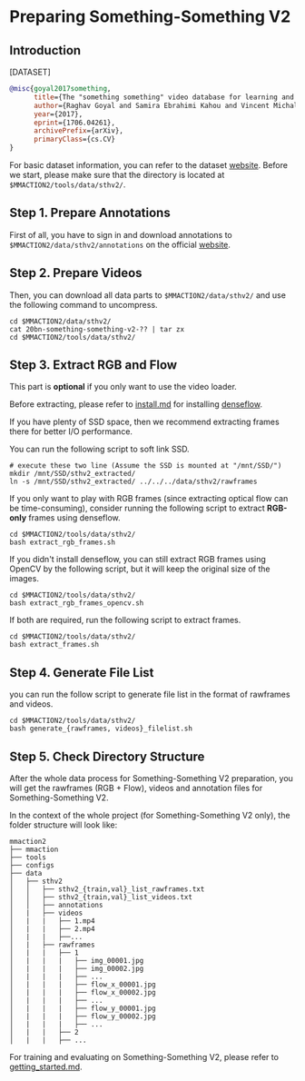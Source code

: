 # Preparing Something-Something V2

## Introduction

[DATASET]

```BibTeX
@misc{goyal2017something,
      title={The "something something" video database for learning and evaluating visual common sense},
      author={Raghav Goyal and Samira Ebrahimi Kahou and Vincent Michalski and Joanna Materzyńska and Susanne Westphal and Heuna Kim and Valentin Haenel and Ingo Fruend and Peter Yianilos and Moritz Mueller-Freitag and Florian Hoppe and Christian Thurau and Ingo Bax and Roland Memisevic},
      year={2017},
      eprint={1706.04261},
      archivePrefix={arXiv},
      primaryClass={cs.CV}
}
```

For basic dataset information, you can refer to the dataset [website](https://20bn.com/datasets/something-something/v2).
Before we start, please make sure that the directory is located at `$MMACTION2/tools/data/sthv2/`.

## Step 1. Prepare Annotations

First of all, you have to sign in and download annotations to `$MMACTION2/data/sthv2/annotations` on the official [website](https://20bn.com/datasets/something-something/v2).

## Step 2. Prepare Videos

Then, you can download all data parts to `$MMACTION2/data/sthv2/` and use the following command to uncompress.

```shell
cd $MMACTION2/data/sthv2/
cat 20bn-something-something-v2-?? | tar zx
cd $MMACTION2/tools/data/sthv2/
```

## Step 3. Extract RGB and Flow

This part is **optional** if you only want to use the video loader.

Before extracting, please refer to [install.md](/docs/install.md) for installing [denseflow](https://github.com/open-mmlab/denseflow).

If you have plenty of SSD space, then we recommend extracting frames there for better I/O performance.

You can run the following script to soft link SSD.

```shell
# execute these two line (Assume the SSD is mounted at "/mnt/SSD/")
mkdir /mnt/SSD/sthv2_extracted/
ln -s /mnt/SSD/sthv2_extracted/ ../../../data/sthv2/rawframes
```

If you only want to play with RGB frames (since extracting optical flow can be time-consuming), consider running the following script to extract **RGB-only** frames using denseflow.

```shell
cd $MMACTION2/tools/data/sthv2/
bash extract_rgb_frames.sh
```

If you didn't install denseflow, you can still extract RGB frames using OpenCV by the following script, but it will keep the original size of the images.

```shell
cd $MMACTION2/tools/data/sthv2/
bash extract_rgb_frames_opencv.sh
```

If both are required, run the following script to extract frames.

```shell
cd $MMACTION2/tools/data/sthv2/
bash extract_frames.sh
```

## Step 4. Generate File List

you can run the follow script to generate file list in the format of rawframes and videos.

```shell
cd $MMACTION2/tools/data/sthv2/
bash generate_{rawframes, videos}_filelist.sh
```

## Step 5. Check Directory Structure

After the whole data process for Something-Something V2 preparation,
you will get the rawframes (RGB + Flow), videos and annotation files for Something-Something V2.

In the context of the whole project (for Something-Something V2 only), the folder structure will look like:

```
mmaction2
├── mmaction
├── tools
├── configs
├── data
│   ├── sthv2
│   │   ├── sthv2_{train,val}_list_rawframes.txt
│   │   ├── sthv2_{train,val}_list_videos.txt
│   │   ├── annotations
│   |   ├── videos
│   |   |   ├── 1.mp4
│   |   |   ├── 2.mp4
│   |   |   ├──...
│   |   ├── rawframes
│   |   |   ├── 1
│   |   |   |   ├── img_00001.jpg
│   |   |   |   ├── img_00002.jpg
│   |   |   |   ├── ...
│   |   |   |   ├── flow_x_00001.jpg
│   |   |   |   ├── flow_x_00002.jpg
│   |   |   |   ├── ...
│   |   |   |   ├── flow_y_00001.jpg
│   |   |   |   ├── flow_y_00002.jpg
│   |   |   |   ├── ...
│   |   |   ├── 2
│   |   |   ├── ...

```

For training and evaluating on Something-Something V2, please refer to [getting_started.md](/docs/getting_started.md).
